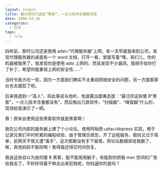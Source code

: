 ```yaml
---
layout: single
title: 最讨厌你们这些“黑客”，一点儿技术含量都没有
date: 2008-03-26
categories:
  - 日志
tags:
  - life
---
```


四年前，那时公司还是使用 adsl+“代理服务器”上网，有一天早晨我来到公司，发现代理服务器的桌面有一个 word 文档，打开一看，里面写着“嘿，哥们儿，你的机器被我黑了，我发现你是使用 adsl 上网的，而且发现不少漏洞，我顺手给你打了补丁，希望你能重视上网的安全性......”

当时令我大吃一惊，因为一方面我们确实不太重视网络安全的问题，另一方面那家伙也太猖狂了吧。

后来我遇到一“高人”，将此事说与他听，他遂露出鄙夷态度：“最讨厌这些傻 B“黑客”，一点儿技术含量都没有”，而后掏出几款软件，“扫描器”、“嗅探器”什么的，现场给我演示了一把。

靠！原来会使用这些黑客软件就是黑客啊！

我在公司内部的服务器上建了个小论坛，使用阿帕奇+php+bbpress 实现，用于记录兄弟们平时积累的编程经验，由于管理员疏忽，开了远程服务，密码又过于简单，前两天不慎又遭“毒手”，这次那厮没有手下留情，把论坛数据库给我删了，唉，真他妈防不胜防啊！害得我还得花时间恢复。

我说这些自以为是的傻 B 黑客，能不能用用脑子，有能耐你把我 msn 空间的广告给我去了，不好好待着干嘛总出来犯贱呢，你妈逼你的是吗？
